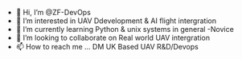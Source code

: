 - 👋 Hi, I’m @ZF-DevOps
- 👀 I’m interested in UAV Ddevelopment & AI flight intergration
- 🌱 I’m currently learning Python & unix systems in general -Novice
- 💞️ I’m looking to collaborate on Real world UAV intergration
- 📫 How to reach me ... DM UK Based UAV R&D/Devops

